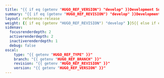 ```yaml
---
title: "{{ if eq (getenv "HUGO_REF_VERSION") "develop" }}Development Snapshot Reference{{ else }}OSCAL v{{ getenv "HUGO_REF_VERSION" }} Reference{{ end }}"
summary: "{{ if eq (getenv "HUGO_REF_REVISION") "develop" }}Development Snapshot{{ else if eq (getenv "HUGO_REF_REVISION") "latest" }}Latest Release{{ else }}{{ getenv "HUGO_REF_VERSION" }}{{ end }}"
layout: reference-release
weight: {{ if eq (getenv "HUGO_REF_REVISION") "develop" }}5{{ else if eq (getenv "HUGO_REF_REVISION") "latest" }}10{{ else }}20{{ end }}
sidenav:
  focusrenderdepth: 2
  activerenderdepth: 2
  inactiverenderdepth: 1
  debug: false
oscal:
    type: "{{ getenv "HUGO_REF_TYPE" }}"
    branch: "{{ getenv "HUGO_REF_BRANCH" }}"
    revision: "{{ getenv "HUGO_REF_REVISION" }}"
    version: "{{ getenv "HUGO_REF_VERSION" }}"
---
```

